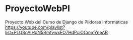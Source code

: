 # ProyectoWebPI
Proyecto Web del Curso de Django de Pildoras Informáticas https://youtube.com/playlist?list=PLU8oAlHdN5BmfvwxFO7HdPciOCmmYneAB

